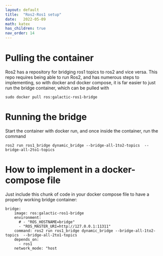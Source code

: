 ```yaml
---
layout: default
title:  "Ros2-Ros1 setup"
date:   2022-05-09
math: katex
has_children: true
nav_order: 14
---
```


# Pulling the container
Ros2 has a repository for bridging ros1 topics to ros2 and vice versa. This repo requires being able to run Ros2, and has numerous steps to implementing, so with docker and docker compose, it is far easier to just run the bridge container, which can be pulled with

```
sudo docker pull ros:galactic-ros1-bridge
```

# Running the bridge
Start the container with docker run, and once inside the container, run the command 
```
ros2 run ros1_bridge dynamic_bridge --bridge-all-1to2-topics  --bridge-all-2to1-topics
```

# How to implement in a docker-compose file

Just include this chunk of code in your docker compose file to have a properly working bridge container:

```
bridge:
    image: ros:galactic-ros1-bridge
    environment:
      # - "ROS_HOSTNAME=bridge"
      - "ROS_MASTER_URI=http://127.0.0.1:11311"
    command: ros2 run ros1_bridge dynamic_bridge --bridge-all-1to2-topics  --bridge-all-2to1-topics
    depends_on:
      - ros1
    network_mode: "host
```